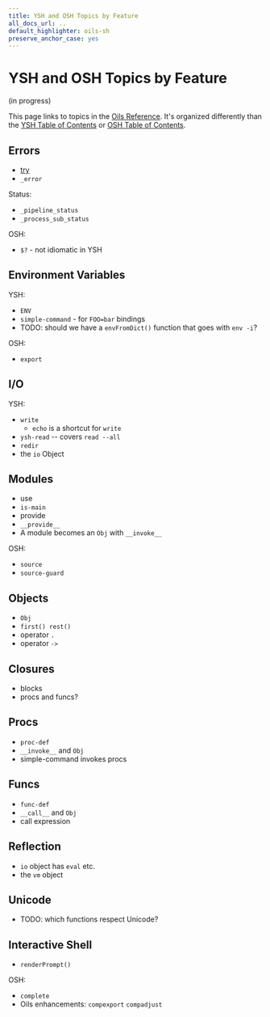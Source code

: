 ```yaml
---
title: YSH and OSH Topics by Feature
all_docs_url: ..
default_highlighter: oils-sh
preserve_anchor_case: yes
---
```


YSH and OSH Topics by Feature
====

<span class="in-progress">(in progress)</span>

This page links to topics in the [Oils Reference](index.html).  It's organized
differently than the [YSH Table of Contents](toc-ysh.html) or [OSH Table of
Contents](toc-osh.html).

<div id="toc">
</div>

## Errors

- [try](chap-builtin-cmd.html#try)
- `_error`

Status:

- `_pipeline_status`
- `_process_sub_status`

OSH:

- `$?` - not idiomatic in YSH

## Environment Variables

YSH:

- `ENV`
- `simple-command` - for `FOO=bar` bindings
- TODO: should we have a `envFromDict()` function that goes with `env -i`?

OSH:

- `export`

## I/O

YSH:

- `write` 
  - `echo` is a shortcut for `write`
- `ysh-read` -- covers `read --all`
- `redir`
- the `io` Object


## Modules

- use
- `is-main`
- provide
- `__provide__`
- A module becomes an `Obj` with `__invoke__`

OSH:

- `source`
- `source-guard`

## Objects

- `Obj`
- `first() rest()`
- operator `.`
- operator `->`

## Closures

- blocks
- procs and funcs?

## Procs

- `proc-def`
- `__invoke__` and `Obj`
- simple-command invokes procs

## Funcs

- `func-def`
- `__call__` and `Obj`
- call expression

## Reflection

- `io` object has `eval` etc.
- the `vm` object

## Unicode

- TODO: which functions respect Unicode?

## Interactive Shell

- `renderPrompt()`

OSH:

- `complete`
- Oils enhancements: `compexport` `compadjust` 
